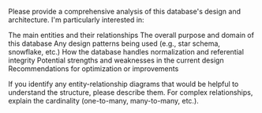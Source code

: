 Please provide a comprehensive analysis of this database's design and architecture. I'm particularly interested in:

The main entities and their relationships
The overall purpose and domain of this database
Any design patterns being used (e.g., star schema, snowflake, etc.)
How the database handles normalization and referential integrity
Potential strengths and weaknesses in the current design
Recommendations for optimization or improvements

If you identify any entity-relationship diagrams that would be helpful to understand the structure, please describe them. For complex relationships, explain the cardinality (one-to-many, many-to-many, etc.).